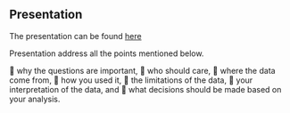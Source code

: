 ## Presentation  

The presentation can be found [here]()  

Presentation address all the points mentioned below.  

 why the questions are important,
 who should care,
 where the data come from,
 how you used it,
 the limitations of the data,
 your interpretation of the data, and
 what decisions should be made based on your analysis.
